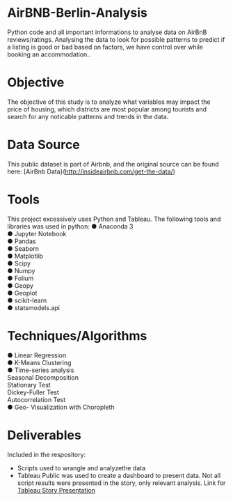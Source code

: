 # AirBNB-Berlin-Analysis
Python code and all important informations to analyse data on AirBnB reviews/ratings. Analysing the data to look for possible patterns to predict if a listing is good or bad based on factors, we have control over while booking an accommodation..

# Objective
The objective of this study is to analyze what variables may impact the price of housing, which districts are most popular among tourists and search for any noticable patterns and trends in the data.

# Data Source
This public dataset is part of Airbnb, and the original source can be found here: [AirBnb Data}(http://insideairbnb.com/get-the-data/)

# Tools
This project excessively uses Python and Tableau. The following tools and libraries was used in python:
● Anaconda 3  
● Jupyter Notebook  
● Pandas  
● Seaborn  
● Matplotlib  
● Scipy  
● Numpy  
● Folium  
● Geopy  
● Geoplot  
● scikit-learn  
● statsmodels.api  

# Techniques/Algorithms
● Linear Regression  
● K-Means Clustering  
● Time-series analysis  
Seasonal Decomposition  
Stationary Test  
Dickey-Fuller Test  
Autocorrelation Test  
● Geo- Visualization with Choropleth  

# Deliverables
Included in the respository:  
- Scripts used to wrangle and analyzethe data  
- Tableau Public was used to create a dashboard to present data. Not all script results were presented in the story, only relevant analysis. Link for [Tableau Story Presentation](https://public.tableau.com/app/profile/ioana.rusu2529/viz/AirbnbBerlin-RentalDataAnalysis_16977287846590/AirBnBBerlin)
